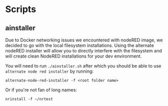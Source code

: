 # Scripts

## ainstaller

Due to Docker networking issues we encountered with nodeRED image, we decided to go with the local filesystem installations.
Using the alternate nodeRED installer will allow you to directly interfere with the filesystem and will create clean NodeRED installations for your dev environment.

You will need to run `./ainstaller.sh` after which you should be able to use `alternate node red installer` by running:

`alternate-node-red-installer -f <root folder name>`

Or if you're not fan of long names:

`nrinstall -f ~/nrtest`
